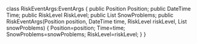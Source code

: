 class RiskEventArgs:EventArgs
{
    public Position Position;
    public DateTime Time;
    public RiskLevel RiskLevel;
    public List<SnowProblem> SnowProblems;
    public RiskEventArgs(Position position, DateTime time, RiskLevel riskLevel, List<SnowProblem> snowProblems)
    {
        Position=position;
        Time=time;
        SnowProblems=snowProblems;
        RiskLevel=riskLevel;
    }
}
